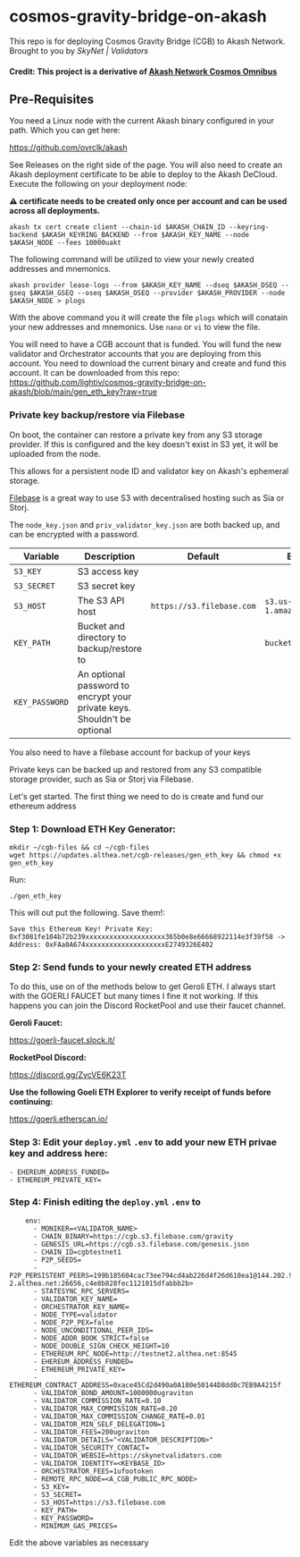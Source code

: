 # cosmos-gravity-bridge-on-akash

This repo is for deploying Cosmos Gravity Bridge (CGB) to Akash Network. Brought to you by _SkyNet | Validators_

#### Credit:  This project is a derivative of [Akash Network Cosmos Omnibus](https://github.com/ovrclk/cosmos-omnibus) 

## Pre-Requisites

You need a Linux node with the current Akash binary configured in your path. Which you can get here: 

https://github.com/ovrclk/akash

See Releases on the right side of the page.  You will also need to create an Akash deployment certificate to be able to deploy to the Akash DeCloud.  Execute the following on your deployment node:

**:warning: certificate needs to be created only once per account and can be used across all deployments.**

```
akash tx cert create client --chain-id $AKASH_CHAIN_ID --keyring-backend $AKASH_KEYRING_BACKEND --from $AKASH_KEY_NAME --node $AKASH_NODE --fees 10000uakt
```

The following command will be utilized to view your newly created addresses and mnemonics.
```
akash provider lease-logs --from $AKASH_KEY_NAME --dseq $AKASH_DSEQ --gseq $AKASH_GSEQ --oseq $AKASH_OSEQ --provider $AKASH_PROVIDER --node $AKASH_NODE > plogs
```
With the above command you it will create the file ```plogs``` which will conatain your new addresses and mnemonics.  Use ```nano``` or ```vi``` to view the file.

You will need to have a CGB account that is funded.  You will fund the new validator and Orchestrator accounts that you are deploying from this account.  You need to download the current binary and create and fund this account.  It can be downloaded from this repo: https://github.com/lightiv/cosmos-gravity-bridge-on-akash/blob/main/gen_eth_key?raw=true

### Private key backup/restore via Filebase

On boot, the container can restore a private key from any S3 storage provider. If this is configured and the key doesn't exist in S3 yet, it will be uploaded from the node.

This allows for a persistent node ID and validator key on Akash's ephemeral storage.

[Filebase](https://filebase.com/) is a great way to use S3 with decentralised hosting such as Sia or Storj.

The `node_key.json` and `priv_validator_key.json` are both backed up, and can be encrypted with a password.

|Variable|Description|Default|Examples|
|---|---|---|---|
|`S3_KEY`|S3 access key| | |
|`S3_SECRET`|S3 secret key| | |
|`S3_HOST`|The S3 API host|`https://s3.filebase.com`|`s3.us-east-1.amazonaws.com`|
|`KEY_PATH`|Bucket and directory to backup/restore to| |`bucket/nodes/node_1`|
|`KEY_PASSWORD`|An optional password to encrypt your private keys. Shouldn't be optional| | |

You also need to have a filebase account for backup of your keys

Private keys can be backed up and restored from any S3 compatible storage provider, such as Sia or Storj via Filebase.

Let's get started.  The first thing we need to do is create and fund our ethereum address

### Step 1: Download ETH Key Generator:
```
mkdir ~/cgb-files && cd ~/cgb-files
wget https://updates.althea.net/cgb-releases/gen_eth_key && chmod +x gen_eth_key
```
Run:
```
./gen_eth_key
```
This will out put the following.  Save them!:
```
Save this Ethereum Key! Private Key: 0xf3081fe104b72b239xxxxxxxxxxxxxxxxxxxx365b0e8e66668922114e3f39f58 -> Address: 0xFAa0A674xxxxxxxxxxxxxxxxxxxxE2749326E402
```
### Step 2: Send funds to your newly created ETH address
To do this, use on of the methods below to get Geroli ETH.  I always start with the GOERLI FAUCET but many times I fine it not working.  If this happens you can join the Discord RocketPool and use their faucet channel.

**Geroli Faucet:**

https://goerli-faucet.slock.it/

**RocketPool Discord:**

https://discord.gg/ZycVE6K23T

**Use the following Goeli ETH Explorer to verify receipt of funds before continuing:**

https://goerli.etherscan.io/

### Step 3: Edit your ```deploy.yml``` ```.env``` to add your new ETH privae key and address here:
```
- EHEREUM_ADDRESS_FUNDED=
- ETHEREUM_PRIVATE_KEY=
```

### Step 4: Finish editing the ```deploy.yml``` ```.env``` to 
```
    env:
      - MONIKER=<VALIDATOR_NAME>
      - CHAIN_BINARY=https://cgb.s3.filebase.com/gravity
      - GENESIS_URL=https://cgb.s3.filebase.com/genesis.json
      - CHAIN_ID=cgbtestnet1
      - P2P_SEEDS=
      - P2P_PERSISTENT_PEERS=199b185604cac73ee794cd4ab226d4f26d610ea1@144.202.92.109:26656,0420b3434b4e31aa12257b9c3e4bf93fe5f86e21@chainripper-2.althea.net:26656,c4e8b828fec1121015dfabbb2b>
      - STATESYNC_RPC_SERVERS=
      - VALIDATOR_KEY_NAME=
      - ORCHESTRATOR_KEY_NAME=
      - NODE_TYPE=validator
      - NODE_P2P_PEX=false
      - NODE_UNCONDITIONAL_PEER_IDS=
      - NODE_ADDR_BOOK_STRICT=false
      - NODE_DOUBLE_SIGN_CHECK_HEIGHT=10
      - ETHEREUM_RPC_NODE=http://testnet2.althea.net:8545
      - EHEREUM_ADDRESS_FUNDED=
      - ETHEREUM_PRIVATE_KEY=
      - ETHEREUM_CONTRACT_ADDRESS=0xace45Cd2d490a0A180e50144D8dd0c7EB9A4215f
      - VALIDATOR_BOND_AMOUNT=1000000ugraviton
      - VALIDATOR_COMMISSION_RATE=0.10
      - VALIDATOR_MAX_COMMISSION_RATE=0.20
      - VALIDATOR_MAX_COMMISSION_CHANGE_RATE=0.01
      - VALIDATOR_MIN_SELF_DELEGATION=1
      - VALIDATOR_FEES=200ugraviton
      - VALIDATOR_DETAILS="<VALIDATOR_DESCRIPTION>"
      - VALIDATOR_SECURITY_CONTACT=
      - VALIDATOR_WEBSIE=https://skynetvalidators.com
      - VALIDATOR_IDENTITY=<KEYBASE_ID>
      - ORCHESTRATOR_FEES=1ufootoken
      - REMOTE_RPC_NODE=<A_CGB_PUBLIC_RPC_NODE>
      - S3_KEY=
      - S3_SECRET=
      - S3_HOST=https://s3.filebase.com
      - KEY_PATH=
      - KEY_PASSWORD=
      - MINIMUM_GAS_PRICES=
```
 Edit the above variables as necessary
